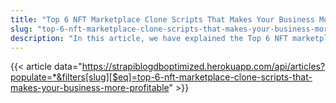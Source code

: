 ```yaml
---
title: "Top 6 NFT Marketplace Clone Scripts That Makes Your Business More Profitable"
slug: "top-6-nft-marketplace-clone-scripts-that-makes-your-business-more-profitable"
description: "In this article, we have explained the Top 6 NFT marketplace clone scripts in 2022 that unexpectedly make your business more profitable."
---
```


{{< article data="https://strapiblogdboptimized.herokuapp.com/api/articles?populate=*&filters[slug][$eq]=top-6-nft-marketplace-clone-scripts-that-makes-your-business-more-profitable" >}}
